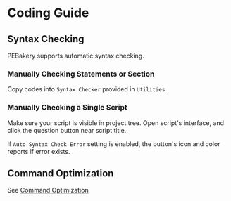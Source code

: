# Coding Guide

## Syntax Checking

PEBakery supports automatic syntax checking.

### Manually Checking Statements or Section

Copy codes into `Syntax Checker` provided in `Utilities`.

### Manually Checking a Single Script

Make sure your script is visible in project tree. Open script's interface, and click the question button near script title.

If `Auto Syntax Check Error` setting is enabled, the button's icon and color reports if error exists.

## Command Optimization

See [Command Optimization](./CommandOp.md)